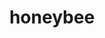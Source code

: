 ---
layout: animals&nature
title: honeybee
emoji: honeybee
permalink: 🐝.html
image: assets/img/3moji/honeybee.png
---